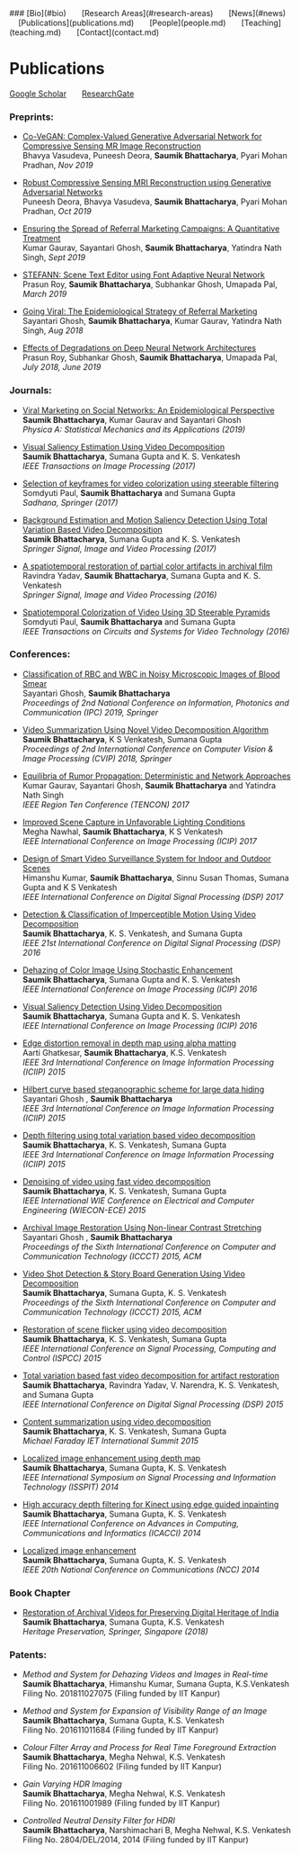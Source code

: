 <head>
</head>
### [Bio](#bio) &nbsp; &nbsp; &nbsp; [Research Areas](#research-areas) &nbsp; &nbsp; &nbsp; [News](#news) &nbsp; &nbsp; &nbsp; [Publications](publications.md) &nbsp; &nbsp; &nbsp; [People](people.md) &nbsp; &nbsp; &nbsp; [Teaching](teaching.md) &nbsp; &nbsp; &nbsp; [Contact](contact.md)

# Publications
[Google Scholar](https://scholar.google.co.in/citations?user=8pffuA4AAAAJ&hl=en) &nbsp; &nbsp; &nbsp; [ResearchGate](https://www.researchgate.net/profile/Saumik_Bhattacharya)

### Preprints:
* [Co-VeGAN: Complex-Valued Generative Adversarial Network for Compressive Sensing MR Image Reconstruction](https://arxiv.org/abs/2002.10523)<br/>
 Bhavya Vasudeva, Puneesh Deora, **Saumik Bhattacharya**, Pyari Mohan Pradhan, *Nov 2019*

* [Robust Compressive Sensing MRI Reconstruction using Generative Adversarial Networks](https://arxiv.org/abs/1910.06067)<br/>
 Puneesh Deora, Bhavya Vasudeva, **Saumik Bhattacharya**, Pyari Mohan Pradhan, *Oct 2019*
 
* [Ensuring the Spread of Referral Marketing Campaigns: A Quantitative Treatment](https://osf.io/preprints/socarxiv/6spnr/)<br/>
 Kumar Gaurav, Sayantari Ghosh, **Saumik Bhattacharya**, Yatindra Nath Singh, *Sept 2019*

* [STEFANN: Scene Text Editor using Font Adaptive Neural Network](https://arxiv.org/abs/1903.01192)<br/>
  Prasun Roy, **Saumik Bhattacharya**, Subhankar Ghosh, Umapada Pal, *March 2019*
  
* [Going Viral: The Epidemiological Strategy of Referral Marketing](https://arxiv.org/abs/1808.03780)<br/>
  Sayantari Ghosh, **Saumik Bhattacharya**, Kumar Gaurav, Yatindra Nath Singh, *Aug 2018*
  
* [Effects of Degradations on Deep Neural Network Architectures](https://arxiv.org/abs/1807.10108)<br/> 
  Prasun Roy, Subhankar Ghosh, **Saumik Bhattacharya**, Umapada Pal, *July 2018, June 2019*


### Journals:
* [Viral Marketing on Social Networks: An Epidemiological Perspective](https://www.sciencedirect.com/science/article/pii/S0378437119302274)<br/>
 **Saumik Bhattacharya**, Kumar Gaurav and Sayantari Ghosh<br/>
 *Physica A: Statistical Mechanics and its Applications (2019)*
 
* [Visual Saliency Estimation Using Video Decomposition](https://ieeexplore.ieee.org/abstract/document/8170237)<br/>
 **Saumik Bhattacharya**, Sumana Gupta and K. S. Venkatesh<br/>
 *IEEE Transactions on Image Processing (2017)*
 
* [Selection of keyframes for video colorization using steerable filtering](https://link.springer.com/article/10.1007/s12046-017-0720-y)<br/>
 Somdyuti Paul, **Saumik Bhattacharya** and Sumana Gupta<br/>
 *Sadhana, Springer (2017)*
 
* [Background Estimation and Motion Saliency Detection Using Total Variation Based Video Decomposition](https://link.springer.com/article/10.1007/s11760-016-0909-2)<br/>
 **Saumik Bhattacharya**, Sumana Gupta and K. S. Venkatesh<br/>
 *Springer Signal, Image and Video Processing (2017)*
 
* [A spatiotemporal restoration of partial color artifacts in archival film](https://link.springer.com/article/10.1007/s11760-016-0945-y)<br/>
 Ravindra Yadav, **Saumik Bhattacharya**, Sumana Gupta and K. S. Venkatesh<br/>
 *Springer Signal, Image and Video Processing (2016)*
 
* [Spatiotemporal Colorization of Video Using 3D Steerable Pyramids](https://ieeexplore.ieee.org/abstract/document/7428858)<br/>
 Somdyuti Paul, **Saumik Bhattacharya** and Sumana Gupta<br/>
 *IEEE Transactions on Circuits and Systems for Video Technology (2016)*

### Conferences:
* [Classification of RBC and WBC in Noisy Microscopic Images of Blood Smear](https://link.springer.com/chapter/10.1007/978-981-32-9453-0_20)<br/>
  Sayantari Ghosh, **Saumik Bhattacharya**<br/>
  *Proceedings of 2nd National Conference on Information, Photonics and Communication (IPC) 2019, Springer*
  
* [Video Summarization Using Novel Video Decomposition Algorithm](https://link.springer.com/chapter/10.1007/978-981-10-7898-9_32)<br/>
  **Saumik Bhattacharya**, K S Venkatesh, Sumana Gupta<br/>
  *Proceedings of 2nd International Conference on Computer Vision & Image Processing (CVIP) 2018, Springer*
  
* [Equilibria of Rumor Propagation: Deterministic and Network Approaches](https://ieeexplore.ieee.org/abstract/document/8228194)<br/>
  Kumar Gaurav, Sayantari Ghosh, **Saumik Bhattacharya** and Yatindra Nath Singh<br/>
  *IEEE Region Ten Conference (TENCON) 2017*
  
* [Improved Scene Capture in Unfavorable Lighting Conditions](https://ieeexplore.ieee.org/abstract/document/8296326)<br/>
  Megha Nawhal, **Saumik Bhattacharya**, K S Venkatesh<br/>
  *IEEE International Conference on Image Processing (ICIP) 2017*
    
* [Design of Smart Video Surveillance System for Indoor and Outdoor Scenes](https://ieeexplore.ieee.org/abstract/document/8096120)<br/>
  Himanshu Kumar, **Saumik Bhattacharya**, Sinnu Susan Thomas, Sumana Gupta and K S Venkatesh<br/>
  *IEEE International Conference on Digital Signal Processing (DSP) 2017*
  
* [Detection & Classification of Imperceptible Motion Using Video Decomposition](https://ieeexplore.ieee.org/abstract/document/7868565)<br/>
  **Saumik Bhattacharya**, K. S. Venkatesh, and Sumana Gupta<br/>
  *IEEE 21st International Conference on Digital Signal Processing (DSP) 2016*
  
* [Dehazing of Color Image Using Stochastic Enhancement](https://ieeexplore.ieee.org/abstract/document/7532759)<br/>
  **Saumik Bhattacharya**, Sumana Gupta and K. S. Venkatesh<br/>
  *IEEE International Conference on Image Processing (ICIP) 2016*
  
* [Visual Saliency Detection Using Video Decomposition](https://ieeexplore.ieee.org/abstract/document/7532444)<br/>
  **Saumik Bhattacharya**, Sumana Gupta and K. S. Venkatesh<br/>
  *IEEE International Conference on Image Processing (ICIP) 2016*

* [Edge distortion removal in depth map using alpha matting](https://ieeexplore.ieee.org/abstract/document/7414736)<br/>
  Aarti Ghatkesar, **Saumik Bhattacharya**, K.S. Venkatesh<br/>
  *IEEE 3rd International Conference on Image Information Processing (ICIIP) 2015*

* [Hilbert curve based steganographic scheme for large data hiding](https://ieeexplore.ieee.org/abstract/document/7414746)<br/>
  Sayantari Ghosh , **Saumik Bhattacharya**<br/>
  *IEEE 3rd International Conference on Image Information Processing (ICIIP) 2015*

* [Depth filtering using total variation based video decomposition](https://ieeexplore.ieee.org/abstract/document/7414733)<br/>
  **Saumik Bhattacharya**, K. S. Venkatesh, Sumana Gupta<br/>
  *IEEE 3rd International Conference on Image Information Processing (ICIIP) 2015*

* [Denoising of video using fast video decomposition](https://ieeexplore.ieee.org/abstract/document/7444007)<br/>
  **Saumik Bhattacharya**, K. S. Venkatesh, Sumana Gupta<br/>
  *IEEE International WIE Conference on Electrical and Computer Engineering (WIECON-ECE) 2015*
  
* [Archival Image Restoration Using Non-linear Contrast Stretching](https://dl.acm.org/doi/abs/10.1145/2818567.2818650)<br/>
  Sayantari Ghosh , **Saumik Bhattacharya**<br/>
  *Proceedings of the Sixth International Conference on Computer and Communication Technology (ICCCT) 2015, ACM*
  
* [Video Shot Detection & Story Board Generation Using Video Decomposition](https://dl.acm.org/doi/abs/10.1145/2818567.2818610)<br/>
  **Saumik Bhattacharya**, Sumana Gupta, K. S. Venkatesh<br/>
  *Proceedings of the Sixth International Conference on Computer and Communication Technology (ICCCT) 2015, ACM*
  
* [Restoration of scene flicker using video decomposition](https://ieeexplore.ieee.org/abstract/document/7375063)<br/>
  **Saumik Bhattacharya**, K. S. Venkatesh, Sumana Gupta<br/>
  *IEEE International Conference on Signal Processing, Computing and Control (ISPCC) 2015*
  
* [Total variation based fast video decomposition for artifact restoration](https://ieeexplore.ieee.org/abstract/document/7252060)<br/>
  **Saumik Bhattacharya**, Ravindra Yadav, V. Narendra, K. S. Venkatesh, and Sumana Gupta<br/>
  *IEEE International Conference on Digital Signal Processing (DSP) 2015*
  
* [Content summarization using video decomposition](https://digital-library.theiet.org/content/conferences/10.1049/cp.2015.1695)<br/>
  **Saumik Bhattacharya**, K. S. Venkatesh, Sumana Gupta<br/>
  *Michael Faraday IET International Summit 2015*

* [Localized image enhancement using depth map](https://ieeexplore.ieee.org/abstract/document/7300587)<br/>
  **Saumik Bhattacharya**, Sumana Gupta, K. S. Venkatesh<br/>
  *IEEE International Symposium on Signal Processing and Information Technology (ISSPIT) 2014*
  
* [High accuracy depth filtering for Kinect using edge guided inpainting](https://ieeexplore.ieee.org/abstract/document/6968427)<br/>
  **Saumik Bhattacharya**, Sumana Gupta, K. S. Venkatesh<br/>
  *IEEE International Conference on Advances in Computing, Communications and Informatics (ICACCI) 2014*
  
* [Localized image enhancement](https://ieeexplore.ieee.org/abstract/document/6811269)<br/>
  **Saumik Bhattacharya**, Sumana Gupta, K. S. Venkatesh<br/>
  *IEEE 20th National Conference on Communications (NCC) 2014*


### Book Chapter
* [Restoration of Archival Videos for Preserving Digital Heritage of India](https://link.springer.com/chapter/10.1007/978-981-10-7221-5_10)<br/>
 **Saumik Bhattacharya**, Sumana Gupta, K.S. Venkatesh<br/>
 *Heritage Preservation, Springer, Singapore (2018)*

### Patents:
* *Method and System for Dehazing Videos and Images in Real-time*<br/>
  **Saumik Bhattacharya**, Himanshu Kumar, Sumana Gupta, K.S.Venkatesh<br/>
  Filing No. 201811027075 (Filing funded by IIT Kanpur)
  
* *Method and System for Expansion of Visibility Range of an Image*<br/>
  **Saumik Bhattacharya**, Sumana Gupta, K.S. Venkatesh<br/>
  Filing No. 201611011684 (Filing funded by IIT Kanpur)
  
* *Colour Filter Array and Process for Real Time Foreground Extraction*<br/>
  **Saumik Bhattacharya**, Megha Nehwal, K.S. Venkatesh<br/>
  Filing No. 201611006602 (Filing funded by IIT Kanpur)
  
* *Gain Varying HDR Imaging*<br/>
  **Saumik Bhattacharya**, Megha Nehwal, K.S. Venkatesh<br/>
  Filing No. 201611001989 (Filing funded by IIT Kanpur)
  
* *Controlled Neutral Density Filter for HDRI*<br/>
  **Saumik Bhattacharya**, Narshimachari B, Megha Nehwal, K.S. Venkatesh<br/>
  Filing No. 2804/DEL/2014, 2014 (Filing funded by IIT Kanpur)
